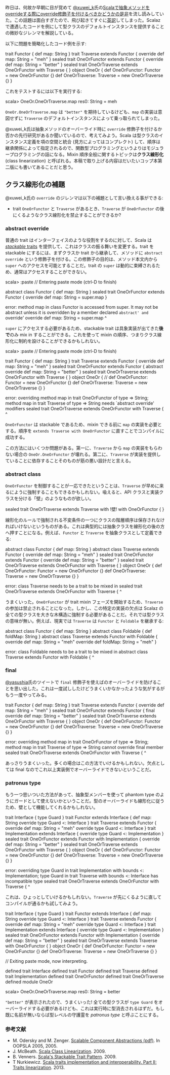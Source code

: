 昨日は、何故か早朝に目が覚めて [@xuwei_k](https://twitter.com/xuwei_k)氏の[Scalaで抽象メソッドをoverrideする際にoverride修飾子を付けるべきかどうかの是非](http://d.hatena.ne.jp/xuwei/20131220/1387509706)を流し読みしていた。この話題は面白すぎたので、飛び起きてすぐに[英訳](http://eed3si9n.com/curious-case-of-putting-override-modifier)してしまった。Scalaz で遭遇したコードを例にして型クラスのデフォルトインスタンスを提供することの微妙なジレンマを解説している。

以下に問題を簡略化したコード例を示す:

<scala>
trait Functor {
  def map: String
}
trait Traverse extends Functor {
  override def map: String = "meh"
}
sealed trait OneOrFunctor extends Functor {
  override def map: String = "better"
}
sealed trait OneOrTraverse extends OneOrFunctor with Traverse {
}
object OneOr {
  def OneOrFunctor: Functor = new OneOrFunctor {}
  def OneOrTraverse: Traverse = new OneOrTraverse {}
}
</scala>

これをテストするには以下を実行する:

<scala>
scala> OneOr.OneOrTraverse.map
res0: String = meh
</scala>

`OneOr.OneOrTraverse.map` は `"better"` を期待しているけども、`map` の実装は意図せずに `Traverse` のデフォルトインスタンスによって乗っ取られてしまった。

@xuwei_k氏は抽象メソッドのオーバーライド時に `override` 修飾子を付けるか否かの先行研究があるか聞いているので、考えてみよう。Scala は型クラスのインスタンス定義を項の空間と統合 (見方によってはコンプレクト) して、順序は継承関係によって指定されるので、関数型プログラミングというよりはモジュラープログラミングの話になる。Mixin 順序全般に関するトピックは**クラス線形化** (class linearization) と呼ばれる。本稿で取り上げる内容はだいたいコップ本第二版にも書いてあることだと思う。

## クラス線形化の補題

@xuwei_k氏の `override` のジレンマは以下の補題として言い換える事ができる:

- trait `OneOrFunctor` と `Traverse` があるとき、`Traverse` が `OneOrFunctor` の後にくるようなクラス線形化を禁止することができるか?

### abstract override

普通の trait はインターフェイスのような役割をするのに対して、Scala は [*stackable* traits][Venners] を提供して、これはクラスの振る舞いを変更する。trait を stackable にするには、まずクラスか trait から継承して、メソッドに `abstract override` という修飾子を付ける。この修飾子の目的は、メソッド本文内から `super` へのアクセスを可能とすることだ。trait の `super` は動的に束縛されるため、通常はアクセスすることができない。

<scala>
scala> :paste
// Entering paste mode (ctrl-D to finish)

abstract class Functor {
  def map: String
}
sealed trait OneOrFunctor extends Functor {
  override def map: String = super.map
}

error: method map in class Functor is accessed from super. It may not be abstract unless it is overridden by a member declared `abstract' and `override'
         override def map: String = super.map
                                          ^
</scala>

`super` にアクセスする必要があるため、stackable trait は具象実装が出てきた**後で**のみ mix in することができる。これを使って mixin の順序、つまりクラス線形化に制約を設けることができるかもしれない。

<scala>
scala> :paste
// Entering paste mode (ctrl-D to finish)

trait Functor {
  def map: String
}
trait Traverse extends Functor {
  override def map: String = "meh"
}
sealed trait OneOrFunctor extends Functor {
  abstract override def map: String = "better"
}
sealed trait OneOrTraverse extends OneOrFunctor with Traverse {
}
object OneOr {
  // def OneOrFunctor: Functor = new OneOrFunctor {}
  def OneOrTraverse: Traverse = new OneOrTraverse {}
}

error: overriding method map in trait OneOrFunctor of type => String;
 method map in trait Traverse of type => String needs `abstract override' modifiers
       sealed trait OneOrTraverse extends OneOrFunctor with Traverse {
                    ^
</scala>

`OneOrFunctor` は stackable であるため、mixin できる前に `map` の実装を必要とする。順序を `extends Traverse with OneOrFunctor` に直すことでコンパイルに成功する。

この方法にはいくつか問題がある。第一に、`Traverse` から `map` の実装をもらわない場合の `OneOr.OneOrFunctor` が壊れる。第二に、`Traverse` が実装を提供していることに依存することそのものが筋の悪い設計だと言える。

### abstract class

`OneOrFunctor` を制御することが一応できたということは、`Traverse` が早めに来るにように強制することもできるかもしれない。喩えると、API クラスと実装クラスを分ける「壁」のようなものが欲しい。

<scala>
sealed trait OneOrTraverse extends Traverse with !壁! with OneOrFunctor {
}
</scala>

線形化のルールで強制される不変条件の一つにクラスの階層順序は保存されなければいけないというものがある。これは典型的には抽象クラスを線形化の後の方へ押すことになる。例えば、`Functor` と `Traverse` を抽象クラスとして定義できる:

<scala>
abstract class Functor {
  def map: String
}
abstract class Traverse extends Functor {
  override def map: String = "meh"
}
sealed trait OneOrFunctor extends Functor {
  override def map: String = "better"
}
sealed trait OneOrTraverse extends OneOrFunctor with Traverse {
}
object OneOr {
  def OneOrFunctor: Functor = new OneOrFunctor {}
  def OneOrTraverse: Traverse = new OneOrTraverse {}
}

error: class Traverse needs to be a trait to be mixed in
       sealed trait OneOrTraverse extends OneOrFunctor with Traverse {
                                                            ^
</scala>

うまくいった。`OneOrFunctor` が trait mixin フェーズを開始するため、`Traverse` の参加は禁止されることになった。しかし、この特定の実装の欠点は Scalaz の全ての型クラスを大きな木構造に強制する必要があることだ。それでは型クラスの意味が無い。例えば、現実では `Traverse` は `Functor` と `Foldable` を継承する:

<scala>
abstract class Functor {
  def map: String
}
abstract class Foldable {
  def foldMap: String
}
abstract class Traverse extends Functor with Foldable {
  override def map: String = "meh"
  override def foldMap: String = "meh"
}

error: class Foldable needs to be a trait to be mixed in
       abstract class Traverse extends Functor with Foldable {
                                                    ^
</scala>

### final

[@yasushia](https://twitter.com/yasushia)氏のツイートで `final` 修飾子を使えばのオーバーライドを防げることを思い出した。これは一度試ししたけどうまくいかなかったような気がするがもう一度やってみる。

<scala>
trait Functor {
  def map: String
}
trait Traverse extends Functor {
  override def map: String = "meh"
}
sealed trait OneOrFunctor extends Functor {
  final override def map: String = "better"
}
sealed trait OneOrTraverse extends OneOrFunctor with Traverse {
}
object OneOr {
  def OneOrFunctor: Functor = new OneOrFunctor {}
  def OneOrTraverse: Traverse = new OneOrTraverse {}
}

error: overriding method map in trait OneOrFunctor of type => String;
 method map in trait Traverse of type => String cannot override final member
       sealed trait OneOrTraverse extends OneOrFunctor with Traverse {
                    ^
</scala>

あっさりうまくいった。多くの場合はこの方法でいけるかもしれない。欠点としては final なのでこれ以上実装側でオーバーライドできないということだ。

### patronus type

もう一つ思いついた方法があって、抽象型メンバーを使って phantom type のようにガードとして使えないかということだ。型のオーバーライドも線形化に従うため、壁として機能してくれるかもしれない。

<scala>
trait Interface {
  type Guard
}
trait Functor extends Interface {
  def map: String
  override type Guard <: Interface
}
trait Traverse extends Functor {
  override def map: String = "meh"
  override type Guard <: Interface
}
trait Implementation extends Interface {
  override type Guard <: Implementation
}
sealed trait OneOrFunctor extends Functor with Implementation {
  override def map: String = "better"
}
sealed trait OneOrTraverse extends OneOrFunctor with Traverse {
}
object OneOr {
  def OneOrFunctor: Functor = new OneOrFunctor {}
  def OneOrTraverse: Traverse = new OneOrTraverse {}
}

error: overriding type Guard in trait Implementation with bounds <: Implementation;
 type Guard in trait Traverse with bounds <: Interface has incompatible type
       sealed trait OneOrTraverse extends OneOrFunctor with Traverse {
                    ^
</scala>

これは、ひょっとしていけるかもしれない。`Traverse` が先にくるように直してコンパイルが通るかも試してみよう。

<scala>
trait Interface {
  type Guard
}
trait Functor extends Interface {
  def map: String
  override type Guard <: Interface
}
trait Traverse extends Functor {
  override def map: String = "meh"
  override type Guard <: Interface
}
trait Implementation extends Interface {
  override type Guard <: Implementation
}
sealed trait OneOrFunctor extends Functor with Implementation {
  override def map: String = "better"
}
sealed trait OneOrTraverse extends Traverse with OneOrFunctor {
}
object OneOr {
  def OneOrFunctor: Functor = new OneOrFunctor {}
  def OneOrTraverse: Traverse = new OneOrTraverse {}
}

// Exiting paste mode, now interpreting.

defined trait Interface
defined trait Functor
defined trait Traverse
defined trait Implementation
defined trait OneOrFunctor
defined trait OneOrTraverse
defined module OneOr

scala> OneOr.OneOrTraverse.map
res0: String = better
</scala>

`"better"` が表示されたので、うまくいった! 全ての型クラスが `type Guard` をオーバーライドする必要があるけども、これは実行時に型消去されるはずだ。もし既に名前が無いならば型レベルの守護霊を *patronus type* と呼ぶことにする。

### 参考文献

- M. Odersky and M. Zenger. [Scalable Component Abstractions (pdf)](http://www.scala-lang.org/old/sites/default/files/odersky/ScalableComponent.pdf). In  OOPSLA 2005, 2005.
- J. McBeath. [Scala Class Linearization](http://jim-mcbeath.blogspot.com/2009/08/scala-class-linearization.html). 2009.
- B. Venners. [Scala's Stackable Trait Pattern][Venners]. 2009.
- T Nurkiewicz. [Scala traits implementation and interoperability. Part II: Traits linearization](http://java.dzone.com/articles/scala-traits-implementation-0). 2013.

[Venners]: http://www.artima.com/scalazine/articles/stackable_trait_pattern.html
